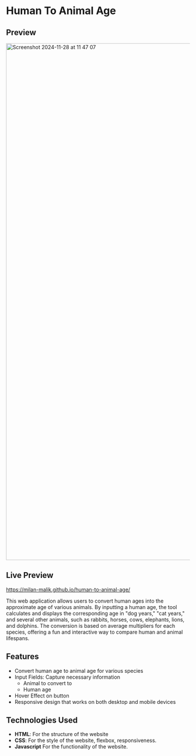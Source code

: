 # Human To Animal Age


 ## Preview
<img width="1412" alt="Screenshot 2024-11-28 at 11 47 07" src="https://github.com/user-attachments/assets/c75b5cbb-4699-4dfa-858c-03ac64c8e068">


## Live Preview
https://milan-malik.github.io/human-to-animal-age/

This web application allows users to convert human ages into the approximate age of various animals. By inputting a human age, the tool calculates and displays the corresponding age in "dog years," "cat years," and several other animals, such as rabbits, horses, cows, elephants, lions, and dolphins. The conversion is based on average multipliers for each species, offering a fun and interactive way to compare human and animal lifespans.

## Features

- Convert human age to animal age for various species
- Input Fields: Capture necessary information
  - Animal to convert to
  - Human age
- Hover Effect on button
- Responsive design that works on both desktop and mobile devices
  
## Technologies Used

- **HTML**: For the structure of the website
- **CSS**: For the style of the website, flexbox, responsiveness.
- **Javascript** For the functionality of the website.
